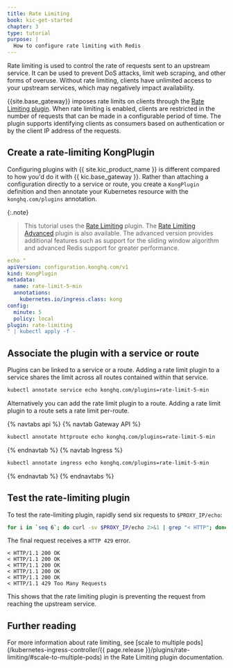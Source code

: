 ```yaml
---
title: Rate Limiting
book: kic-get-started
chapter: 3
type: tutorial
purpose: |
  How to configure rate limiting with Redis
---
```


Rate limiting is used to control the rate of requests sent to an upstream service. It can be used to prevent DoS attacks, limit web scraping, and other forms of overuse. Without rate limiting, clients have unlimited access to your upstream services, which may negatively impact availability.

{{site.base_gateway}} imposes rate limits on clients through the [Rate Limiting plugin](/hub/kong-inc/rate-limiting/).  When rate limiting is enabled, clients are restricted in the number of requests that can be made in a configurable period of time.  The plugin supports identifying clients as consumers based on authentication or by the client IP address of the requests.

## Create a rate-limiting KongPlugin

Configuring plugins with {{ site.kic_product_name }} is different compared to how you'd do it with {{ kic.base_gateway }}. Rather than attaching a configuration directly to a service or route, you create a `KongPlugin` definition and then annotate your Kubernetes resource with the `konghq.com/plugins` annotation.

{:.note}
> This tutorial uses the [Rate Limiting](/hub/kong-inc/rate-limiting/) <span class="badge free"></span> plugin. The [Rate Limiting Advanced](/hub/kong-inc/rate-limiting-advanced) <span class="badge enterprise"></span> plugin is also available. The advanced version provides additional features such as support for the sliding window algorithm and advanced Redis support for greater performance.

```yaml
echo "
apiVersion: configuration.konghq.com/v1
kind: KongPlugin
metadata:
  name: rate-limit-5-min
  annotations:
    kubernetes.io/ingress.class: kong
config:
  minute: 5
  policy: local
plugin: rate-limiting
" | kubectl apply -f -
```

## Associate the plugin with a service or route

Plugins can be linked to a service or a route. Adding a rate limit plugin to a service shares the limit across all routes contained within that service. 


```bash
kubectl annotate service echo konghq.com/plugins=rate-limit-5-min
```

Alternatively you can add the rate limit plugin to a route. Adding a rate limit plugin to a route sets a rate limit per-route.

{% navtabs api %}
{% navtab Gateway API %}
```bash
kubectl annotate httproute echo konghq.com/plugins=rate-limit-5-min
```
{% endnavtab %}
{% navtab Ingress %}
```bash
kubectl annotate ingress echo konghq.com/plugins=rate-limit-5-min
```
{% endnavtab %}
{% endnavtabs %}

## Test the rate-limiting plugin

To test the rate-limiting plugin, rapidly send six requests to `$PROXY_IP/echo`:

```bash
for i in `seq 6`; do curl -sv $PROXY_IP/echo 2>&1 | grep "< HTTP"; done
```

The final request receives a `HTTP 429` error.

```text
< HTTP/1.1 200 OK
< HTTP/1.1 200 OK
< HTTP/1.1 200 OK
< HTTP/1.1 200 OK
< HTTP/1.1 200 OK
< HTTP/1.1 429 Too Many Requests
```

This shows that the rate limiting plugin is preventing the request from reaching the upstream service.

## Further reading

For more information about rate limiting, see [scale to multiple pods](/kubernetes-ingress-controller/{{ page.release }}/plugins/rate-limiting/#scale-to-multiple-pods) in the Rate Limiting plugin documentation.